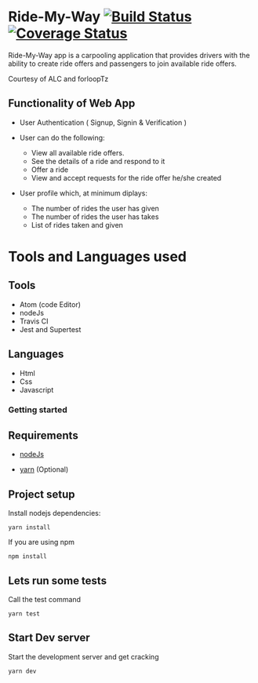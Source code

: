 # Ride-My-Way [![Build Status](https://travis-ci.com/lupyana/Ride-My-Way.svg?branch=develop)](https://travis-ci.com/lupyana/Ride-My-Way) [![Coverage Status](https://coveralls.io/repos/github/lupyana/Ride-My-Way/badge.svg)](https://coveralls.io/github/lupyana/Ride-My-Way)

Ride-My-Way app is a carpooling application that provides drivers with the ability to create ride offers and passengers to join available ride offers.

Courtesy of ALC and forloopTz

## Functionality of Web App

- User Authentication ( Signup, Signin & Verification )
- User can do the following:

  - View all available ride offers.
  - See the details of a ride and respond to it
  - Offer a ride
  - View and accept requests for the ride offer he/she created

- User profile which, at minimum diplays:
  - The number of rides the user has given
  - The number of rides the user has takes
  - List of rides taken and given

# Tools and Languages used

## Tools

- Atom (code Editor)
- nodeJs
- Travis CI
- Jest and Supertest

## Languages

- Html
- Css
- Javascript

### Getting started

## Requirements

- [nodeJs](https://nodejs.org/en/download/)

- [yarn](https://yarnpkg.com/en/docs/install) (Optional)

## Project setup

Install nodejs dependencies:

```
yarn install
```

If you are using npm

```
npm install
```

## Lets run some tests

Call the test command

```
yarn test
```

## Start Dev server

Start the development server and get cracking

```
yarn dev
```
